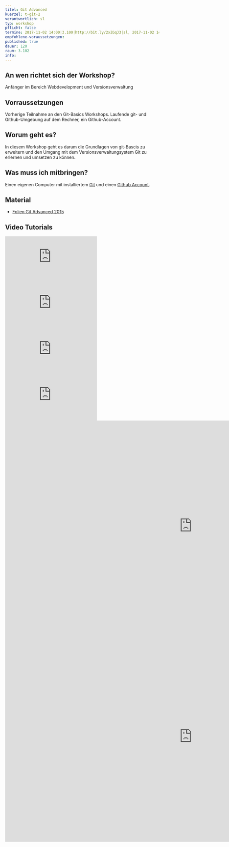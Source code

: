 ```yaml
---
titel: Git Advanced
kuerzel: t-git-2
verantwortlich: sl
typ: workshop
pflicht: false
termine: 2017-11-02 14:00|3.100|http://bit.ly/2xZGqJ3|sl, 2017-11-02 14:00|3.217||jk
empfohlene-voraussetzungen:
published: true
dauer: 120
raum: 3.102
info: 
---
```


## An wen richtet sich der Workshop?

Anfänger im Bereich Webdevelopment und Versionsverwaltung

## Vorraussetzungen

Vorherige Teilnahme an den Git-Basics Workshops. Laufende git- und Github-Umgebung auf dem Rechner, ein Github-Account.

## Worum geht es?

In diesem Workshop geht es darum die Grundlagen von git-Bascis zu erweitern und den Umgang mit dem Versionsverwaltungsystem Git zu erlernen und umsetzen zu können.

## Was muss ich mitbringen?

Einen eigenen Computer mit installiertem [Git](https://git-scm.com/) und einen [Github Account](https://github.com/).

## Material
- [Folien Git Advanced 2015](../../slides/git-advanced/index.html)

## Video Tutorials

<div class="js-video [vimeo, widescreen]">
<iframe src="https://player.vimeo.com/video/41027679" frameborder="0" webkitallowfullscreen mozallowfullscreen allowfullscreen></iframe>
</div>
<div class="js-video [vimeo, widescreen]">
<iframe src="https://player.vimeo.com/video/41381741" frameborder="0" webkitallowfullscreen mozallowfullscreen allowfullscreen></iframe>
</div>
<div class="js-video [vimeo, widescreen]">
<iframe src="https://player.vimeo.com/video/41493906" frameborder="0" webkitallowfullscreen mozallowfullscreen allowfullscreen></iframe>
</div>
<div class="js-video [vimeo, widescreen]">
<iframe src="https://player.vimeo.com/video/41516942" frameborder="0" webkitallowfullscreen mozallowfullscreen allowfullscreen></iframe>
</div>
<div class="js-video [vimeo, widescreen]">
<iframe width="1220" height="686" src="https://www.youtube.com/embed/Ao1beK2rEIY" frameborder="0" gesture="media" allowfullscreen></iframe>
</div>
<div class="js-video [vimeo, widescreen]">
<iframe width="1220" height="686" src="https://www.youtube.com/embed/3iO4jxTtGbw" frameborder="0" gesture="media" allowfullscreen></iframe>
</div>
